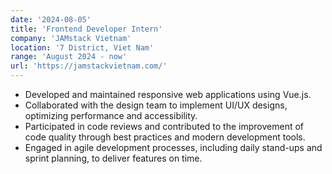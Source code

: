 ```yaml
---
date: '2024-08-05'
title: 'Frontend Developer Intern'
company: 'JAMstack Vietnam'
location: '7 District, Viet Nam'
range: 'August 2024 - now'
url: 'https://jamstackvietnam.com/'
---
```


- Developed and maintained responsive web applications using Vue.js.
- Collaborated with the design team to implement UI/UX designs, optimizing performance and accessibility.
- Participated in code reviews and contributed to the improvement of code quality through best practices and modern development tools.
- Engaged in agile development processes, including daily stand-ups and sprint planning, to deliver features on time.
